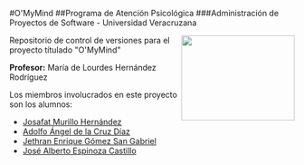 #O'MyMind
##Programa de Atención Psicológica
###Administración de Proyectos de Software - Universidad Veracruzana

<img src="http://colaboracion.uv.mx/afbg-combas/imagenespublicas/Flor1024x768SinFondo.png" width="200" height="150" style="float:right"/>

Repositorio de control de versiones para el proyecto títulado "O'MyMind"

**Profesor:** María de Lourdes Hernández Rodríguez

Los miembros involucrados en este proyecto son los alumnos: 

- [Josafat Murillo Hernández](https://github.com/JosafatMurillo)
- [Adolfo Ángel de la Cruz Díaz](https://github.com/AdolfoA98)
- [Jethran Enrique Gómez San Gabriel](https://github.com/jeth18)
- [José Alberto  Espinoza Castillo](https://github.com/betoes)